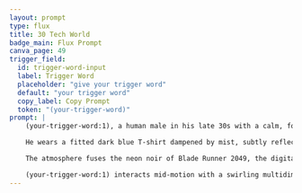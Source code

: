 ```yaml
---
layout: prompt
type: flux
title: 30 Tech World
badge_main: Flux Prompt
canva_page: 49
trigger_field:
  id: trigger-word-input
  label: Trigger Word
  placeholder: "give your trigger word"
  default: "your trigger word"
  copy_label: Copy Prompt
  token: "(your-trigger-word)"
prompt: |
    (your-trigger-word:1), a human male in his late 30s with a calm, focused expression, stands centered in a hyperreal vertical 9:16 frame amid a bioluminescent rainforest at night.

    He wears a fitted dark blue T-shirt dampened by mist, subtly reflecting surrounding alien light. Advanced translucent devices hover nearby—fractal interfaces swirling with glowing glyphs.

    The atmosphere fuses the neon noir of Blade Runner 2049, the digital sleekness of Tron, and the moody palette of Mandy: deep indigo shadows, soft teal fog, radiant magenta and violet highlights. Massive trees overgrown with bio-tech glow in organic patterns.

    (your-trigger-word:1) interacts mid-motion with a swirling multidimensional construct, eyes fixed in contemplative fascination. Cinematic depth, rain-softened edges, and layered lighting create a scroll-stopping sci-fi discovery steeped in ancient mystery.
---
```

